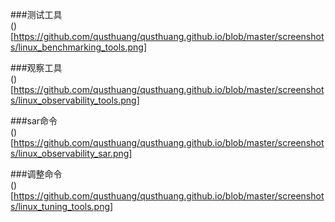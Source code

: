 ###测试工具<br>
()[https://github.com/qusthuang/qusthuang.github.io/blob/master/screenshots/linux_benchmarking_tools.png]

###观察工具<br>
()[https://github.com/qusthuang/qusthuang.github.io/blob/master/screenshots/linux_observability_tools.png]

###sar命令<br>
()[https://github.com/qusthuang/qusthuang.github.io/blob/master/screenshots/linux_observability_sar.png]

###调整命令<br>
()[https://github.com/qusthuang/qusthuang.github.io/blob/master/screenshots/linux_tuning_tools.png]
